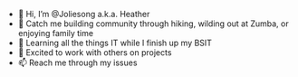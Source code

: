 - 👋 Hi, I’m @Joliesong a.k.a. Heather
- 👀 Catch me building community through hiking, wilding out at Zumba, or enjoying family time
- 🌱 Learning all the things IT while I finish up my BSIT
- 💞️ Excited to work with others on projects 
- 📫 Reach me through my issues

<!---
Joliesong/Joliesong is a ✨ special ✨ repository because its `README.md` (this file) appears on your GitHub profile.
You can click the Preview link to take a look at your changes.
--->
